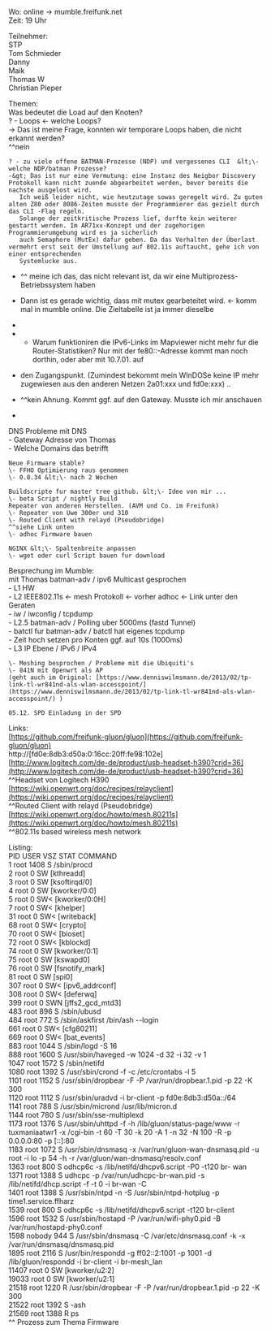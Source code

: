 Wo: online -&gt; mumble.freifunk.net  
Zeit: 19 Uhr  
  
Teilnehmer:  
    STP  
    Tom Schmieder  
    Danny  
    Maik  
    Thomas W  
    Christian Pieper  
      
      
Themen:  
    Was bedeutet die Load auf den Knoten?  
    ? - Loops &lt;\- welche Loops?  
    -&gt; Das ist meine Frage, konnten wir temporare Loops haben, die nicht erkannt werden?  
    ^^nein   
      
    ? - zu viele offene BATMAN-Prozesse (NDP) und vergessenes CLI  &lt;\- welche NDP/batman Prozesse?  
    -&gt; Das ist nur eine Vermutung: eine Instanz des Neigbor Discovery Protokoll kann nicht zuende abgearbeitet werden, bevor bereits die nachste ausgelost wird.  
       Ich weiß leider nicht, wie heutzutage sowas geregelt wird. Zu guten alten Z80 oder 8086-Zeiten musste der Programmierer das gezielt durch das CLI -Flag regeln.   
       Solange der zeitkritische Prozess lief, durfte kein weiterer gestartt werden. Im AR71xx-Konzept und der zugehorigen Programmierumgebung wird es ja sicherlich   
       auch Semaphore (MutEx) dafur geben. Da das Verhalten der Überlast vermehrt erst seit der Umstellung auf 802.11s auftaucht, gehe ich von einer entsprechenden  
       Systemlucke aus.  

  *  ^^ meine ich das, das nicht relevant ist, da wir eine Multiprozess-Betriebssystem haben
  * Dann ist es gerade wichtig, dass mit mutex gearbeteitet wird. &lt;\- komm mal in mumble online.  Die Zieltabelle ist ja immer dieselbe
  *   

  *  * Warum funktioniren die IPv6-Links im Mapviewer nicht mehr fur die Router-Statistiken? Nur mit der fe80::-Adresse kommt man noch dorthin, oder aber mit 10.7.01. auf
  *    den Zugangspunkt. (Zumindest bekommt mein WInDOSe keine IP mehr zugewiesen aus den anderen Netzen 2a01:xxx und fd0e:xxx) ..      
  * ^^kein Ahnung. Kommt ggf. auf den Gateway. Musste ich mir anschauen
  *   

DNS Probleme mit DNS  
    \- Gateway Adresse von Thomas  
    \- Welche Domains das betrifft  
      
    Neue Firmware stable?  
    \- FFHO Optimierung raus genommen   
    \- 0.8.34 &lt;\- nach 2 Wochen  
      
    Buildscripte fur master tree github. &lt;\- Idee von mir ...  
    \- beta Script / nightly Build   
    Repeater von anderen Herstellen. (AVM und Co. im Freifunk)  
    \- Repeater von Uwe 300er und 310  
    \- Routed Client with relayd (Pseudobridge)  
    ^^siehe Link unten  
    \- adhoc Firmware bauen  
      
    NGINX &lt;\- Spaltenbreite anpassen  
    \- wget oder curl Script bauen fur download  
      
Besprechung im Mumble:  
    mit Thomas batman-adv / ipv6 Multicast gesprochen  
    \- L1 HW  
    \- L2 IEEE802.11s &lt;\- mesh Protokoll  &lt;\- vorher adhoc &lt;\- Link unter den Geraten  
      \- iw / iwconfig / tcpdump  
    \- L2.5 batman-adv / Polling uber 5000ms  (fastd Tunnel)  
       \- batctl fur batman-adv / batctl hat eigenes tcpdump  
       \- Zeit hoch setzen pro Konten ggf. auf 10s (1000ms)  
    \- L3 IP Ebene / IPv6 / IPv4  
      
    \- Meshing besprochen / Probleme mit die Ubiquiti's  
    \- 841N mit Openwrt als AP  
    (geht auch im Original: [https://www.denniswilmsmann.de/2013/02/tp-link-tl-wr841nd-als-wlan-accesspoint/](https://www.denniswilmsmann.de/2013/02/tp-link-tl-wr841nd-als-wlan-accesspoint/) )  
      
    05.12. SPD Einladung in der SPD  
      
Links:  
    [https://github.com/freifunk-gluon/gluon](https://github.com/freifunk-gluon/gluon)  
    http://[fd0e:8db3:d50a:0:16cc:20ff:fe98:102e]  
    [http://www.logitech.com/de-de/product/usb-headset-h390?crid=36](http://www.logitech.com/de-de/product/usb-headset-h390?crid=36)  
    ^^Headset von Logitech H390  
    [https://wiki.openwrt.org/doc/recipes/relayclient](https://wiki.openwrt.org/doc/recipes/relayclient)  
    ^^Routed Client with relayd (Pseudobridge)  
    [https://wiki.openwrt.org/doc/howto/mesh.80211s](https://wiki.openwrt.org/doc/howto/mesh.80211s)  
    ^^802.11s based wireless mesh network  
      
Listing:  
      PID USER       VSZ STAT COMMAND  
    1 root      1408 S    /sbin/procd  
    2 root         0 SW   [kthreadd]  
    3 root         0 SW   [ksoftirqd/0]  
    4 root         0 SW   [kworker/0:0]  
    5 root         0 SW&lt;  [kworker/0:0H]  
    7 root         0 SW&lt;  [khelper]  
   31 root         0 SW&lt;  [writeback]  
   68 root         0 SW&lt;  [crypto]  
   70 root         0 SW&lt;  [bioset]  
   72 root         0 SW&lt;  [kblockd]  
   74 root         0 SW   [kworker/0:1]  
   75 root         0 SW   [kswapd0]  
   76 root         0 SW   [fsnotify_mark]  
   81 root         0 SW   [spi0]  
  307 root         0 SW&lt;  [ipv6_addrconf]  
  308 root         0 SW&lt;  [deferwq]  
  399 root         0 SWN  [jffs2_gcd_mtd3]  
  483 root       896 S    /sbin/ubusd  
  484 root       772 S    /sbin/askfirst /bin/ash --login  
  661 root         0 SW&lt;  [cfg80211]  
  669 root         0 SW&lt;  [bat_events]  
  883 root      1044 S    /sbin/logd -S 16  
  888 root      1600 S    /usr/sbin/haveged -w 1024 -d 32 -i 32 -v 1  
 1047 root      1572 S    /sbin/netifd  
 1080 root      1392 S    /usr/sbin/crond -f -c /etc/crontabs -l 5  
 1101 root      1152 S    /usr/sbin/dropbear -F -P /var/run/dropbear.1.pid -p
22 -K 300  
 1120 root      1112 S    /usr/sbin/uradvd -i br-client -p fd0e:8db3:d50a::/64  
 1141 root       788 S    /usr/sbin/micrond /usr/lib/micron.d  
 1144 root       780 S    /usr/sbin/sse-multiplexd  
 1173 root      1376 S    /usr/sbin/uhttpd -f -h /lib/gluon/status-page/www -r
tuxmaniaatwr1 -x /cgi-bin -t 60 -T 30 -k 20 -A 1 -n 32 -N 100 -R -p 0.0.0.0:80
-p [::]:80  
 1183 root      1072 S    /usr/sbin/dnsmasq -x /var/run/gluon-wan-dnsmasq.pid
-u root -i lo -p 54 -h -r /var/gluon/wan-dnsmasq/resolv.conf  
 1363 root       800 S    odhcp6c -s /lib/netifd/dhcpv6.script -P0 -t120 br-
wan  
 1371 root      1388 S    udhcpc -p /var/run/udhcpc-br-wan.pid -s
/lib/netifd/dhcp.script -f -t 0 -i br-wan -C  
 1401 root      1388 S    /usr/sbin/ntpd -n -S /usr/sbin/ntpd-hotplug -p
time1.service.ffharz  
 1539 root       800 S    odhcp6c -s /lib/netifd/dhcpv6.script -t120 br-client  
 1596 root      1532 S    /usr/sbin/hostapd -P /var/run/wifi-phy0.pid -B
/var/run/hostapd-phy0.conf  
 1598 nobody     944 S    /usr/sbin/dnsmasq -C /var/etc/dnsmasq.conf -k -x
/var/run/dnsmasq/dnsmasq.pid  
 1895 root      2116 S    /usr/bin/respondd -g ff02::2:1001 -p 1001 -d
/lib/gluon/respondd -i br-client -i br-mesh_lan  
11407 root         0 SW   [kworker/u2:2]  
19033 root         0 SW   [kworker/u2:1]  
21518 root      1220 R    /usr/sbin/dropbear -F -P /var/run/dropbear.1.pid -p
22 -K 300  
21522 root      1392 S    -ash  
21569 root      1388 R    ps  
^^ Prozess zum Thema Firmware  

